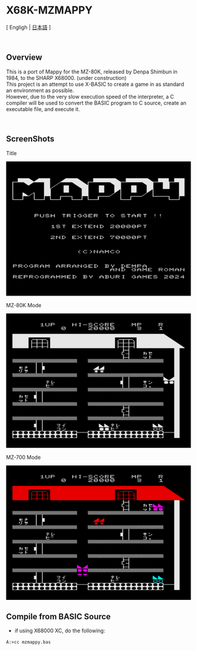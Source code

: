 # X68K-MZMAPPY

[ Engligh | [日本語](README_ja.md) ]

<br>

## Overview

This is a port of Mappy for the MZ-80K, released by Denpa Shimbun in 1984, to the SHARP X68000.  (under construction)  
This project is an attempt to use X-BASIC to create a game in as standard an environment as possible.  
However, due to the very slow execution speed of the interpreter, a C compiler will be used to convert the BASIC program to C source, create an executable file, and execute it.  

<br>

## ScreenShots

Title  

<img src="Images/screen_1.png">

<br>

MZ-80K Mode  

<img src="Images/screen_2.png">

<br>

MZ-700 Mode  

<img src="Images/screen_3.png">

<br>

## Compile from BASIC Source

- if using X68000 XC, do the following:

```
A:>cc mzmappy.bas
```
